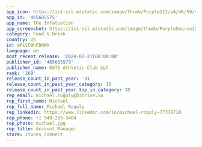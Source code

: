 ```yaml
---
app_icon: https://is1-ssl.mzstatic.com/image/thumb/Purple112/v4/46/59/c7/4659c75b-cb45-dc8a-ed6c-8b98476eb219/AppIcon-1x_U007emarketing-0-6-0-85-220.png/1024x1024bb.png
app_id: '465685575'
app_name: The Infatuation
app_screenshot: https://is1-ssl.mzstatic.com/image/thumb/PurpleSource126/v4/89/27/38/89273829-718b-d10e-9523-bf5444e57392/e93f4e2d-7e32-4acd-aa73-43b26058df7b_iOS-1284x2778_A.png/1284x2778bb.png
category: Food & Drink
country: US
id: mPiCCWhFDHWX
language: en
most_recent_release: '2024-02-21T00:00:00'
publisher_id: '465685579'
publisher_name: EATS Athletic Club LLC
rank: '269'
release_count_in_past_year: '31'
release_count_in_past_year_category: 13
release_count_in_past_year_top_in_category: 38
rep_email: michael.roguly@bitrise.io
rep_first_name: Michael
rep_full_name: Michael Roguly
rep_linkedin: https://www.linkedin.com/in/michael-roguly-77376710
rep_phone: +1 949-233-3404
rep_photo: michael.jpg
rep_title: Account Manager
store: itunes_connect
---
```

